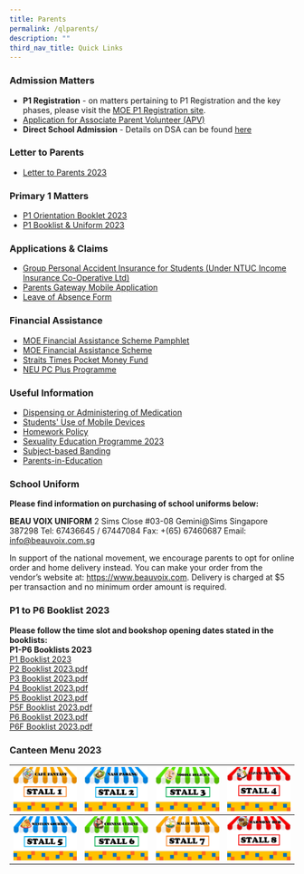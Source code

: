 ```yaml
---
title: Parents
permalink: /qlparents/
description: ""
third_nav_title: Quick Links
---
```

### Admission Matters
* **P1 Registration** - on matters pertaining to P1 Registration and the key phases, please visit the [MOE P1 Registration site](https://www.moe.gov.sg/primary/p1-registration). 
* [Application for Associate Parent Volunteer (APV)](https://form.gov.sg/61e6499a860fdd0014a8ee99)
* **Direct School Admission** - Details on DSA can be found [here](https://www.moe.gov.sg/secondary/dsa)

### Letter to Parents
* [Letter to Parents 2023](https://www.horizonpri.moe.edu.sg/our-partners/parents/letter-to-parents/)

### Primary 1 Matters
* [P1 Orientation Booklet 2023](/files/P1%20Orientation%20Booklet%202023.pdf)
* [P1 Booklist & Uniform 2023](/files/Booklists/booklistp1.pdf)

### Applications & Claims
* [Group Personal Accident Insurance for Students (Under NTUC Income Insurance Co-Operative Ltd)](/files/Application%20Forms/Insurance%20Product%20Fact%20Sheet%20Year%202023.pdf)
* [Parents Gateway Mobile Application](https://pg.moe.edu.sg/)
* [Leave of Absence Form](https://form.gov.sg/60ff8bf95f725c0011dd6188)

### Financial Assistance
* [MOE Financial Assistance Scheme Pamphlet](https://www.moe.gov.sg/financial-matters/financial-assistance)
* [MOE Financial Assistance Scheme](/files/Financial%20Assistance/MOE%20FAS%20Application%20Form%20Sep%202022.pdf)
* [Straits Times Pocket Money Fund](https://www.spmf.org.sg/howtoapply)
* [NEU PC Plus Programme](https://www.imda.gov.sg/neupc)

###  Useful Information
* [Dispensing or Administering of Medication](https://www.horizonpri.moe.edu.sg/our-partners/parents/administrative-matters/dispensing-or-administering-of-medication/)
* [Students' Use of Mobile Devices](https://www.horizonpri.moe.edu.sg/our-partners/parents/administrative-matters/students-use-of-mobile-devices/)
* [Homework Policy](https://www.horizonpri.moe.edu.sg/our-partners/parents/administrative-matters/homework-policy/)
* [Sexuality Education Programme 2023](/files/Sexuality%20Education/2023%20Info%20on%20SEd_HRPS.pdf)
* [Subject-based Banding](https://www.moe.gov.sg/primary/curriculum/subject-based-banding)
* [Parents-in-Education](https://www.schoolbag.edu.sg/)

### School Uniform
**Please find information on purchasing of school uniforms below:**

**BEAU VOIX UNIFORM**
2 Sims Close 
#03-08 Gemini@Sims
Singapore 387298 
Tel: 67436645 / 67447084
Fax: +(65) 67460687
Email: info@beauvoix.com.sg
 
In support of the national movement, we encourage parents to opt for online order and home delivery instead. You can make your order from the vendor’s website at: https://www.beauvoix.com. Delivery is charged at $5 per transaction and no minimum order amount is required.

### P1 to P6 Booklist 2023
**Please follow the time slot and bookshop opening dates stated in the booklists:**<br>
**P1-P6 Booklists 2023**<br>
[P1 Booklist 2023](/files/Booklists/booklistp1.pdf)<br>
[P2 Booklist 2023.pdf](/files/Booklists/booklistp2.pdf)<br>
[P3 Booklist 2023.pdf](/files/Booklists/booklistp3.pdf)<br>
[P4 Booklist 2023.pdf](/files/Booklists/booklistp4.pdf)<br>
[P5 Booklist 2023.pdf](/files/Booklists/booklistp5.pdf)<br>
[P5F Booklist 2023.pdf](/files/Booklists/booklistp5f.pdf)<br>
[P6 Booklist 2023.pdf](/files/Booklists/booklistp6.pdf)<br>
[P6F Booklist 2023.pdf](/files/Booklists/booklistp6f.pdf)


### Canteen Menu 2023
|[ ![](/images/stall1.jpg)](https://staging.d21co4ykjghpsi.amplifyapp.com/images/menu1.jpg)|[ ![](/images/stall2.jpg)](https://staging.d21co4ykjghpsi.amplifyapp.com/images/menu2.jpg)|[ ![](/images/stall3.jpg)](https://staging.d21co4ykjghpsi.amplifyapp.com/images/menu3.jpg)|[ ![](/images/stall4.jpg)](https://staging.d21co4ykjghpsi.amplifyapp.com/images/menu4.jpg)|
| -------- | -------- | -------- |-------- |
| [ ![](/images/stall5.jpg)](https://staging.d21co4ykjghpsi.amplifyapp.com/images/menu5.jpg)|[ ![](/images/stall6.jpg)](https://staging.d21co4ykjghpsi.amplifyapp.com/images/menu6.jpg)|[ ![](/images/stall7.jpg)](https://staging.d21co4ykjghpsi.amplifyapp.com/images/menu7.jpg)|[ ![](/images/stall8.jpg)](https://staging.d21co4ykjghpsi.amplifyapp.com/images/menu8.jpg)|